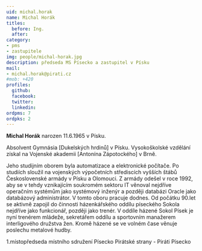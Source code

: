 ```yaml
---
uid: michal.horak
name: Michal Horák
titles:
  before: Ing.
  after:
category:
- pms
- zastupitele
img: people/michal-horak.jpg
description: předseda MS Písecko a zastupitel v Písku
mail:
- michal.horak@pirati.cz
#mob: +420
profiles:
  github:
  facebook:				
  twitter:
  linkedin:
ordpms: 7
ordpks: 2  
---
```


**Michal Horák** narozen 11.6.1965 v Písku.

Absolvent Gymnásia [Dukelských hrdinů] v Písku. Vysokoškolské vzdělání získal na Vojenské akademii [Antonína Zápotockého] v Brně.

Jeho studijním oborem byla automatizace a elektronické počítače. Po studiích sloužil na vojenských výpočetních střediscích vyšších štábů Československé armády v Písku a Olomouci. Z armády odešel v roce 1992, aby se v tehdy vznikajícím soukromém sektoru IT věnoval nejdříve operačním systémům jako systémový inženýr a později databázi Oracle jako databázový administrátor. V tomto oboru pracuje dodnes. Od počátku 90.let se aktivně zapojil do činnosti házenkářského oddílu píseckého Sokola nejdříve jako funkcionář, později jako trenér. V oddíle házené Sokol Písek je nyní trenérem mládeže, sekretářem oddílu a sportovním manažerem interligového družstva žen. Kromě házené se ve volném čase věnuje poslechu metalové hudby.

1.místopředseda místního sdružení Písecko Pirátské strany - Piráti Písecko
